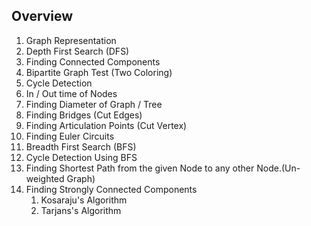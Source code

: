 ## Overview

1. Graph Representation
2. Depth First Search (DFS)
3. Finding Connected Components
4. Bipartite Graph Test (Two Coloring)
5. Cycle Detection
6. In / Out time of Nodes
7. Finding Diameter of Graph / Tree
8. Finding Bridges (Cut Edges)
9. Finding Articulation Points (Cut Vertex)
10. Finding Euler Circuits
11. Breadth First Search (BFS)
12. Cycle Detection Using BFS
13. Finding Shortest Path from the given Node to any other Node.(Un-weighted Graph)
14. Finding Strongly Connected Components
    1.  Kosaraju's Algorithm
    2.  Tarjans's Algorithm